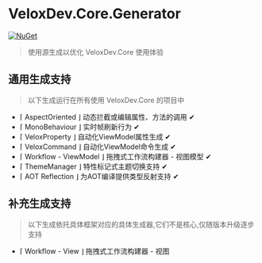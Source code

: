 ﻿# VeloxDev.Core.Generator

[![NuGet](https://img.shields.io/nuget/v/VeloxDev.Core.Generator?color=green&logo=nuget)](https://www.nuget.org/packages/VeloxDev.Core.Generator/)

> 使用源生成以优化 VeloxDev.Core 使用体验

## 通用生成支持

> 以下生成运行在所有使用 VeloxDev.Core 的项目中

- ⌈ AspectOriented ⌋ 动态拦截或编辑属性、方法的调用 ✔
- ⌈ MonoBehaviour ⌋ 实时帧刷新行为 ✔
- ⌈ VeloxProperty ⌋ 自动化ViewModel属性生成 ✔
- ⌈ VeloxCommand ⌋ 自动化ViewModel命令生成 ✔
- ⌈ Workflow - ViewModel ⌋ 拖拽式工作流构建器 - 视图模型 ✔
- ⌈ ThemeManager ⌋ 特性标记式主题切换支持 ✔
- ⌈ AOT Reflection ⌋ 为AOT编译提供类型反射支持 ✔

## 补充生成支持

> 以下生成依托具体框架对应的具体生成器,它们不是核心,仅随版本升级逐步支持

- ⌈ Workflow - View ⌋ 拖拽式工作流构建器 -  视图 

